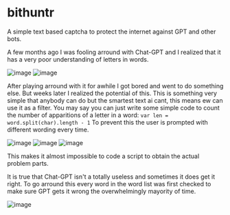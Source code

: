 # bithuntr
A simple text based captcha to protect the internet against GPT and other bots.

A few months ago I was fooling arround with Chat-GPT and I realized that it has a very poor understanding of letters in words.

![image](https://github.com/Gabocota/bithuntr/assets/88735758/555c8055-98a6-4c01-b9bb-c7ef400d3c8f)
![image](https://github.com/Gabocota/bithuntr/assets/88735758/60151c07-029c-48f4-a41f-ca27984284f6)

After playing arround with it for awhile I got bored and went to do something else. But weeks later I realized the potential of this. This is something very simple that anybody can do but the smartest text ai cant, this means ew can use it as a filter.
You may say you can just write some simple code to count the number of apparitions of a letter in a word:
```var len = word.split(char).length - 1```
To prevent this the user is prompted with different wording every time.

![image](https://github.com/Gabocota/bithuntr/assets/88735758/b70c26d2-1f6d-4075-8787-c4e083371a7e)
![image](https://github.com/Gabocota/bithuntr/assets/88735758/72f0a335-e3c8-4792-b23d-e5d90ecec5bd)
![image](https://github.com/Gabocota/bithuntr/assets/88735758/e7aad896-23ef-4ccc-8d81-59069d81f7e8)

This makes it almost impossible to code a script to obtain the actual problem parts.

It is true that Chat-GPT isn't a totally useless and sometimes it does get it right. To go arround this every word in the word list was first checked to make sure GPT gets it wrong the overwhelmingly mayority of time.

![image](https://github.com/Gabocota/bithuntr/assets/88735758/50358df4-a4d9-4387-a212-b6772e69d2f5)

